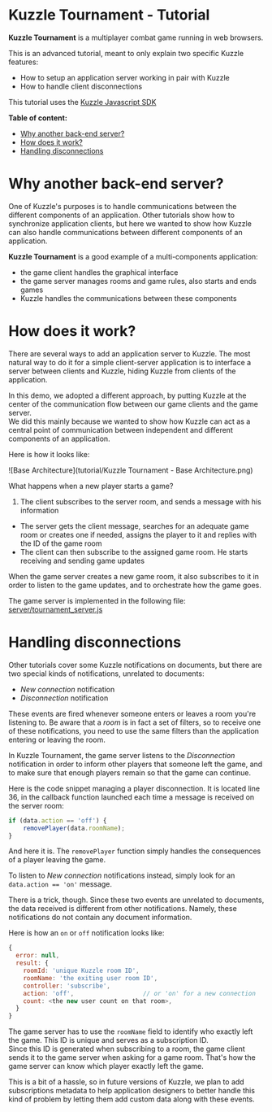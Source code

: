 # Kuzzle Tournament - Tutorial

**Kuzzle Tournament** is a multiplayer combat game running in web browsers.

This is an advanced tutorial, meant to only explain two specific Kuzzle features:

* How to setup an application server working in pair with Kuzzle
* How to handle client disconnections

This tutorial uses the [Kuzzle Javascript SDK](https://github.com/kuzzleio/sdk-javascript)

**Table of content:**

* [Why another back-end server?](#why-another-back-end-server)
* [How does it work?](#how-does-it-work)
* [Handling disconnections](#handling-disconnections)


# Why another back-end server?

One of Kuzzle's purposes is to handle communications between the different components of an application. Other tutorials show how to synchronize application clients, but here we wanted to show how Kuzzle can also handle communications between different components of an application.

**Kuzzle Tournament** is a good example of a multi-components application:

* the game client handles the graphical interface
* the game server manages rooms and game rules, also starts and ends games
* Kuzzle handles the communications between these components

# How does it work?

There are several ways to add an application server to Kuzzle. The most natural way to do it for a simple client-server application is to interface a server between clients and Kuzzle, hiding Kuzzle from clients of the application.

In this demo, we adopted a different approach, by putting Kuzzle at the center of the communication flow between our game clients and the game server.  
We did this mainly because we wanted to show how Kuzzle can act as a central point of communication between independent and different components of an application.

Here is how it looks like:

![Base Architecture](tutorial/Kuzzle Tournament - Base Architecture.png)


What happens when a new player starts a game?

1. The client subscribes to the server room, and sends a message with his information
* The server gets the client message, searches for an adequate game room or creates one if needed, assigns the player to it and replies with the ID of the game room
* The client can then subscribe to the assigned game room. He starts receiving and sending game updates


When the game server creates a new game room, it also subscribes to it in order to listen to the game updates, and to orchestrate how the game goes. <!--Le "it" dans la phrase ci-dessus se réfère au "game server" ?-->

The game server is implemented in the following file: [server/tournament_server.js](server/tournament_server.js)

# Handling disconnections

Other tutorials cover some Kuzzle notifications on documents, but there are two special kinds of notifications, unrelated to documents:

* *New connection* notification
* *Disconnection* notification

These events are fired whenever someone enters or leaves a room you're listening to. Be aware that a *room* is in fact a set of filters, so to receive one of these notifications, you need to use the same filters than the application entering or leaving the room.

In Kuzzle Tournament, the game server listens to the *Disconnection* notification in order to inform other players that someone left the game, and to make sure that enough players remain so that the game can continue.  

Here is the code snippet managing a player disconnection. It is located line 36, in the callback function launched each time a message is received on the server room:

```js
if (data.action == 'off') {
	removePlayer(data.roomName);
}
```

And here it is. The ``removePlayer`` function simply handles the consequences of a player leaving the game.

To listen to *New connection* notifications instead, simply look for an ``data.action == 'on'`` message.

There is a trick, though. Since these two events are unrelated to documents, the data received is different from other notifications. Namely, these notifications do not contain any document information.

Here is how an ``on`` or ``off`` notification looks like:

```javascript
{
  error: null,
  result: {
    roomId: 'unique Kuzzle room ID',
    roomName: 'the exiting user room ID',
    controller: 'subscribe',
    action: 'off',                   // or 'on' for a new connection
    count: <the new user count on that room>,
  }
}
```

The game server has to use the ``roomName`` field to identify who exactly left the game. This ID is unique and serves as a subscription ID.  
Since this ID is generated when subscribing to a room, the game client sends it to the game server when asking for a game room. That's how the game server can know which player exactly left the game.

This is a bit of a hassle, so in future versions of Kuzzle, we plan to add subscriptions metadata to help application designers to better handle this kind of problem by letting them add custom data along with these events.
